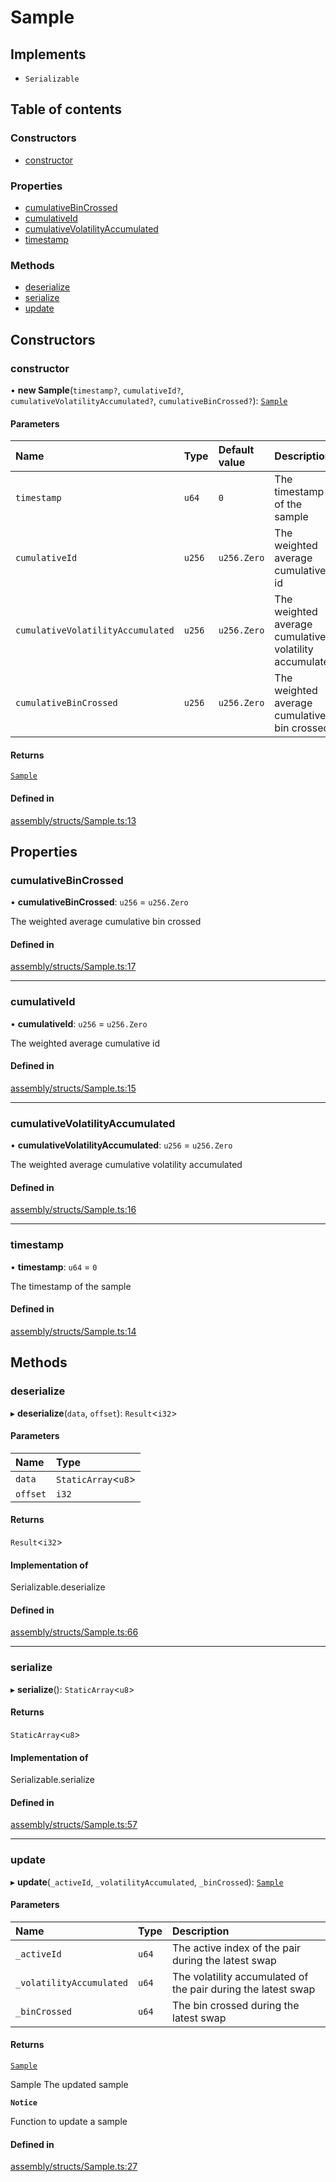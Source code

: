 # Sample

## Implements

- `Serializable`

## Table of contents

### Constructors

- [constructor](Sample.md#constructor)

### Properties

- [cumulativeBinCrossed](Sample.md#cumulativebincrossed)
- [cumulativeId](Sample.md#cumulativeid)
- [cumulativeVolatilityAccumulated](Sample.md#cumulativevolatilityaccumulated)
- [timestamp](Sample.md#timestamp)

### Methods

- [deserialize](Sample.md#deserialize)
- [serialize](Sample.md#serialize)
- [update](Sample.md#update)

## Constructors

### constructor

• **new Sample**(`timestamp?`, `cumulativeId?`, `cumulativeVolatilityAccumulated?`, `cumulativeBinCrossed?`): [`Sample`](Sample.md)

#### Parameters

| Name | Type | Default value | Description |
| :------ | :------ | :------ | :------ |
| `timestamp` | `u64` | `0` | The timestamp of the sample |
| `cumulativeId` | `u256` | `u256.Zero` | The weighted average cumulative id |
| `cumulativeVolatilityAccumulated` | `u256` | `u256.Zero` | The weighted average cumulative volatility accumulated |
| `cumulativeBinCrossed` | `u256` | `u256.Zero` | The weighted average cumulative bin crossed |

#### Returns

[`Sample`](Sample.md)

#### Defined in

[assembly/structs/Sample.ts:13](https://github.com/dusaprotocol/v1-core-confidencial/blob/b44ea92/assembly/structs/Sample.ts#L13)

## Properties

### cumulativeBinCrossed

• **cumulativeBinCrossed**: `u256` = `u256.Zero`

The weighted average cumulative bin crossed

#### Defined in

[assembly/structs/Sample.ts:17](https://github.com/dusaprotocol/v1-core-confidencial/blob/b44ea92/assembly/structs/Sample.ts#L17)

___

### cumulativeId

• **cumulativeId**: `u256` = `u256.Zero`

The weighted average cumulative id

#### Defined in

[assembly/structs/Sample.ts:15](https://github.com/dusaprotocol/v1-core-confidencial/blob/b44ea92/assembly/structs/Sample.ts#L15)

___

### cumulativeVolatilityAccumulated

• **cumulativeVolatilityAccumulated**: `u256` = `u256.Zero`

The weighted average cumulative volatility accumulated

#### Defined in

[assembly/structs/Sample.ts:16](https://github.com/dusaprotocol/v1-core-confidencial/blob/b44ea92/assembly/structs/Sample.ts#L16)

___

### timestamp

• **timestamp**: `u64` = `0`

The timestamp of the sample

#### Defined in

[assembly/structs/Sample.ts:14](https://github.com/dusaprotocol/v1-core-confidencial/blob/b44ea92/assembly/structs/Sample.ts#L14)

## Methods

### deserialize

▸ **deserialize**(`data`, `offset`): `Result`<`i32`\>

#### Parameters

| Name | Type |
| :------ | :------ |
| `data` | `StaticArray`<`u8`\> |
| `offset` | `i32` |

#### Returns

`Result`<`i32`\>

#### Implementation of

Serializable.deserialize

#### Defined in

[assembly/structs/Sample.ts:66](https://github.com/dusaprotocol/v1-core-confidencial/blob/b44ea92/assembly/structs/Sample.ts#L66)

___

### serialize

▸ **serialize**(): `StaticArray`<`u8`\>

#### Returns

`StaticArray`<`u8`\>

#### Implementation of

Serializable.serialize

#### Defined in

[assembly/structs/Sample.ts:57](https://github.com/dusaprotocol/v1-core-confidencial/blob/b44ea92/assembly/structs/Sample.ts#L57)

___

### update

▸ **update**(`_activeId`, `_volatilityAccumulated`, `_binCrossed`): [`Sample`](Sample.md)

#### Parameters

| Name | Type | Description |
| :------ | :------ | :------ |
| `_activeId` | `u64` | The active index of the pair during the latest swap |
| `_volatilityAccumulated` | `u64` | The volatility accumulated of the pair during the latest swap |
| `_binCrossed` | `u64` | The bin crossed during the latest swap |

#### Returns

[`Sample`](Sample.md)

Sample The updated sample

**`Notice`**

Function to update a sample

#### Defined in

[assembly/structs/Sample.ts:27](https://github.com/dusaprotocol/v1-core-confidencial/blob/b44ea92/assembly/structs/Sample.ts#L27)
